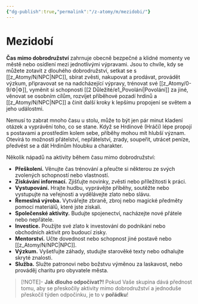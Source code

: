 ```yaml
---
{"dg-publish":true,"permalink":"/z-atomy/m/mezidobi/"}
---
```


# Mezidobí
**Čas mimo dobrodružství** zahrnuje obecně bezpečné a klidné momenty ve městě nebo osídlení mezi jednotlivými výpravami. Jsou to chvíle, kdy se můžete zotavit z dlouhého dobrodružství, setkat se s [[z_Atomy/N/NPC\|NPC]], sbírat zvěsti, nakupovat a prodávat, provádět výzkum, připravovat se na nadcházející výpravy, trénovat své [[z_Atomy/0-9/⚙️\|⚙️]], vyměnit si schopnosti [[2 Důležité/e1_Povolání\|Povolání]] za jiné, věnovat se osobním cílům, rozvíjet příběhové pozadí hrdinů a [[z_Atomy/N/NPC\|NPC]] a činit další kroky k lepšímu propojení se světem a jeho událostmi.

Nemusí to zabrat mnoho času u stolu, může to být jen pár minut kladení otázek a vyprávění toho, co se stane. Když se Hrdinové (Hráči) lépe propojí s postavami a prostředím kolem sebe, příběhy mohou mít hlubší význam. Otevírá to možnosti přátelství, nepřátelství, zrady, soupeřit, utrácet peníze, předvést se a dát Hrdinům hloubku a charakter.

Několik nápadů na aktivity během času mimo dobrodružství:
- **Přeškolení.** Věnujte čas trénování a přeučte si některou ze svých zvolených schopností nebo vlastností.
- **Získávání informací.** Zjišťujte novinky, zvěsti nebo příležitosti k práci.
- **Vystupování.** Hrajte hudbu, vyprávějte příběhy, soutěžte nebo vystupujte na veřejnosti a vydělávejte zlato nebo slávu.
- **Řemeslná výroba.** Vytvářejte zbraně, zbroj nebo magické předměty pomocí materiálů, které jste získali.
- **Společenské aktivity.** Budujte spojenectví, nacházejte nové přátele nebo nepřátele.
- **Investice.** Použijte své zlato k investování do podnikání nebo obchodních aktivit pro budoucí zisky.
- **Mentorství.** Učte dovednost nebo schopnost jiné postavě nebo [[z_Atomy/N/NPC\|NPC]].
- **Výzkum.** Vyšetřujte záhady, studujte starověké texty nebo odhalujte skryté znalosti.
- **Služba.** Služte patronovi nebo božstvu výměnou za laskavost, nebo prováděj charitu pro obyvatele města.

> [!NOTE]- **Jak dlouho odpočívat?!** 
> Pokud Vaše skupina dává přednost tomu, aby se přeskočily aktivity mimo dobrodružství a jednoduše přeskočil týden odpočinku, je to v **pořádku**!